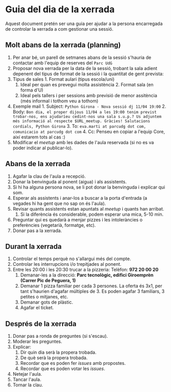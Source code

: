 # Guia del dia de la xerrada

Aquest document pretén ser una guia per ajudar a la persona encarregada de controlar la xerrada a com gestionar una sessió.

## Molt abans de la xerrada (planning)
1. Per anar bé, un parell de setmanes abans de la sessió s'hauria de contactar amb l'equip de reserves del `Parc UdG`
2. Proposar nova xerrada per la data de la sessió, trobant la sala adient depenent del tipus de format de la sessió i la quantitat de gent prevista:
  1. Tipus de sales
    1. Format aulari (tipus escola/uni)
      1. Ideal per quan es prevegui molta assistència
    2. Format sala (en forma d'U)
      1. Ideal pels tallers i per sessions amb previsió de menor assitència (més informal i tothom veu a tothom)
  2. Exemple mail
    1. Subject: `Python Girona - Nova sessió dj 11/04 19:00`
    2. Body: `Bon dia, el proper dijous 11/04 a les 19:00 tenim previst trobar-nos, ens ajudaríeu cedint-nos una sala s.u.p.? Us adjuntem més informació al respecte $URL_meetup. Gràcies! Salutacions cordials, Python Girona`
    3. To: `eva.marti at parcudg dot com, comunicacio at parcudg dot com`
    4. Cc: Penseu en copiar a l'equip Core, així estarem tots al cas :)
3. Modificar el _meetup_ amb les dades de l'aula reservada (si no es va poder indicar al publicar-lo).

## Abans de la xerrada
1. Agafar la clau de l'aula a recepció.
2. Donar la benvinguda al ponent (aigua) i als assistents.
3. Si hi ha alguna persona nova, se li pot donar la benvinguda i explicar qui som.
4. Esperar als assistents i anar-los a buscar a la porta d'entrada (a vegades hi ha gent que no sap on és l'aula).
5. Revisar quants assistents estan apuntats al _meetup_ i quants han arribat.
   1. Si la diferència és considerable, podem esperar una mica, 5-10 min.
6. Preguntar qui es quedarà a menjar pizzes i les intoleràncies o preferències (vegetarià, formatge, etc).
7. Donar pas a la xerrada.

## Durant la xerrada
1. Controlar el temps perquè no s'allargui més del compte.
2. Controlar les interrupcions i/o trepitjades al ponent.
3. Entre les 20:00 i les 20:30 trucar a la pizzeria: Telèfon: **972 20 00 20**
   1. Demanar-les a la direcció:
        **Parc tecnològic, edifici Giroemprèn (Carrer Pic de Peguera, 1)**
   2. Demanar 1 pizza familiar per cada 3 persones. La oferta és 3x1, per tant s'haurien d'agafar múltiples de 3. Es poden agafar 3 familiars, 3 petites o mitjanes, etc.
   3. Demanar gots de plàstic.
   4. Agafar el ticket.

## Després de la xerrada
1. Donar pas a ronda de preguntes (si s'escau).
2. Moderar les preguntes.
3. Explicar:
   1. Dir quin dia serà la propera trobada.
   2. De què serà la propera trobada.
   3. Recordar que es poden fer _issues_ amb propostes.
   4. Recordar que es poden votar les _issues_.
4. Netejar l'aula.
5. Tancar l'aula.
6. Tornar la clau.
